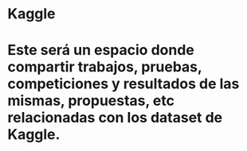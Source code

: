 # Kaggle
# Este será un espacio donde compartir trabajos, pruebas, competiciones y resultados de las mismas, propuestas, etc relacionadas con los dataset de Kaggle.
